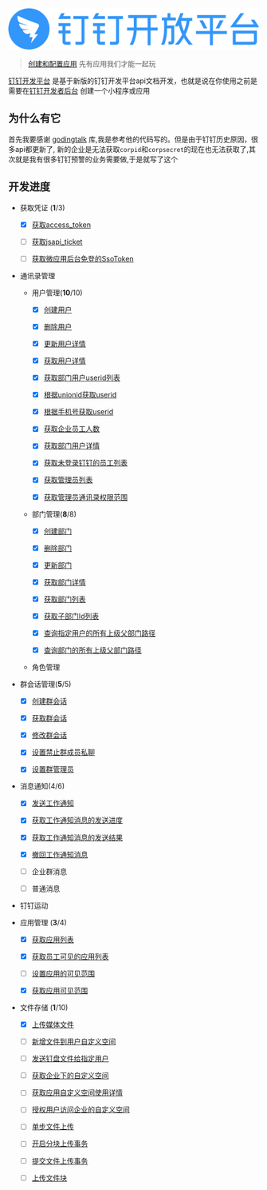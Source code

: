 ![dingtalk](./image/dingtalk.png)

> [创建和配置应用](https://ding-doc.dingtalk.com/document#/org-dev-guide/applicaiton-manangment) 先有应用我们才能一起玩

[钉钉开发平台](https://ding-doc.dingtalk.com/document#/org-dev-guide) 是基于新版的钉钉开发平台api文档开发，也就是说在你使用之前是需要在[钉钉开发者后台](https://open-dev.dingtalk.com/#/index) 创建一个小程序或应用

## 为什么有它

首先我要感谢 [godingtalk](https://github.com/hugozhu/godingtalk) 库,我是参考他的代码写的。但是由于钉钉历史原因，很多api都更新了,
新的企业是无法获取`corpid`和`corpsecret`的现在也无法获取了,其次就是我有很多钉钉预警的业务需要做,于是就写了这个

## 开发进度

* 获取凭证 (**1**/3)
  - [x] [获取access_token](https://ding-doc.dingtalk.com/document#/org-dev-guide/obtain-access_token)

  - [ ] [获取jsapi_ticket](https://ding-doc.dingtalk.com/document#/org-dev-guide/obtain-the-jsapi-credential-jsapi_ticket)
  
  - [ ] [获取微应用后台免登的SsoToken](https://ding-doc.dingtalk.com/document#/org-dev-guide/obtain-the-ssotoken-for-micro-application-background-logon-free)

* 通讯录管理

  - 用户管理(**10**/10)
      - [x] [创建用户](https://ding-doc.dingtalk.com/document#/org-dev-guide/create-user)

      - [x] [删除用户](https://ding-doc.dingtalk.com/document#/org-dev-guide/delete-user)
      
      - [x] [更新用户详情](https://ding-doc.dingtalk.com/document#/org-dev-guide/update-user-info)

      - [x] [获取用户详情](https://ding-doc.dingtalk.com/document#/org-dev-guide/get-user-detail)
      
      - [x] [获取部门用户userid列表](https://ding-doc.dingtalk.com/document#/org-dev-guide/get-deptment-users)

      - [x] [根据unionid获取userid](https://ding-doc.dingtalk.com/document#/org-dev-guide/get-Userid-By-Unionid)
      
      - [x] [根据手机号获取userid](https://ding-doc.dingtalk.com/document#/org-dev-guide/get-userid-By-Mobile)

      - [x] [获取企业员工人数](https://ding-doc.dingtalk.com/document#/org-dev-guide/Get-user-count)
      
      - [x] [获取部门用户详情](https://ding-doc.dingtalk.com/document#/org-dev-guide/list-dept-user-details)
     
      - [x] [获取未登录钉钉的员工列表](https://ding-doc.dingtalk.com/document#/org-dev-guide/obtains-the-list-of-employees-who-have-not-logged-on)
      
      - [x] [获取管理员列表](https://ding-doc.dingtalk.com/document#/org-dev-guide/get-Admin-list)
      
      - [x] [获取管理员通讯录权限范围](https://ding-doc.dingtalk.com/document#/org-dev-guide/get-permission-of-admin)

  - 部门管理(**8**/8)
      - [x] [创建部门](https://ding-doc.dingtalk.com/document#/org-dev-guide/create-a-department)
      
      - [x] [删除部门](https://ding-doc.dingtalk.com/document#/org-dev-guide/delete-a-department)
      
      - [x] [更新部门](https://ding-doc.dingtalk.com/document#/org-dev-guide/update-a-department-v1)
      
      - [x] [获取部门详情](https://ding-doc.dingtalk.com/document#/org-dev-guide/queries-department-details-v1)
      
      - [x] [获取部门列表](https://ding-doc.dingtalk.com/document#/org-dev-guide/get-department-list)
      
      - [x] [获取子部门Id列表](https://ding-doc.dingtalk.com/document#/org-dev-guide/get-sub-departmentId-list)
      
      - [x] [查询指定用户的所有上级父部门路径](https://ding-doc.dingtalk.com/document#/org-dev-guide/GET-parent-depts)
      
      - [x] [查询部门的所有上级父部门路径](https://ding-doc.dingtalk.com/document#/org-dev-guide/GET-parent-deptsby-dept)
      
  - 角色管理
   
* 群会话管理(**5**/5)
  - [x] [创建群会话](https://ding-doc.dingtalk.com/document#/org-dev-guide/create-chat)
  
  - [x] [获取群会话](https://ding-doc.dingtalk.com/document#/org-dev-guide/get-chat-detail)
  
  - [x] [修改群会话](https://ding-doc.dingtalk.com/document#/org-dev-guide/update-chat-config)
  
  - [x] [设置禁止群成员私聊](https://ding-doc.dingtalk.com/document#/org-dev-guide/set-private-chat)
  
  - [x] [设置群管理员](https://ding-doc.dingtalk.com/document#/org-dev-guide/set-chat-admin)
      
* 消息通知(4/6)
  - [x] [发送工作通知](https://ding-doc.dingtalk.com/document#/org-dev-guide/send-work-notifications)
  
  - [x] [获取工作通知消息的发送进度](https://ding-doc.dingtalk.com/document#/org-dev-guide/get-work-notification-progess)

  - [x] [获取工作通知消息的发送结果](https://ding-doc.dingtalk.com/document#/org-dev-guide/get-work-notification-result)

  - [x] [撤回工作通知消息](https://ding-doc.dingtalk.com/document#/org-dev-guide/withdrawal-work-notification)

  - [ ] 企业群消息 

  - [ ] 普通消息

* 钉钉运动

* 应用管理 (**3**/4)
  - [x] [获取应用列表](https://ding-doc.dingtalk.com/document#/org-dev-guide/queries-applications)
  
  - [x] [获取员工可见的应用列表](https://ding-doc.dingtalk.com/document#/org-dev-guide/obtains-the-list-of-applications-visible-to-an-employee)
  
  - [ ] [设置应用的可见范围](https://ding-doc.dingtalk.com/document#/org-dev-guide/set-the-visible-range-of-the-application)
  
  - [x] [获取应用可见范围](https://ding-doc.dingtalk.com/document#/org-dev-guide/obtains-the-application-visible-range)

* 文件存储 (**1**/10)
  - [x] [上传媒体文件](https://ding-doc.dingtalk.com/document#/org-dev-guide/upload-media-files-1)
  
  - [ ] [新增文件到用户自定义空间](https://ding-doc.dingtalk.com/document#/org-dev-guide/add-file-to-custom-space-2)
  
  - [ ] [发送钉盘文件给指定用户](https://ding-doc.dingtalk.com/document#/org-dev-guide/sends-a-dingtalk-disk-file-to-a-specified-user)
  
  - [ ] [获取企业下的自定义空间](https://ding-doc.dingtalk.com/document#/org-dev-guide/obtain-user-space-under-the-enterprise-2)
  
  - [ ] [获取应用自定义空间使用详情](https://ding-doc.dingtalk.com/document#/org-dev-guide/queries-the-usage-details-of-a-custom-application-space)
 
  - [ ] [授权用户访问企业的自定义空间](https://ding-doc.dingtalk.com/document#/org-dev-guide/authorize-users-to-access-the-enterprise-s-custom-space)

  - [ ] [单步文件上传](https://ding-doc.dingtalk.com/document#/org-dev-guide/single-step-file-upload)

  - [ ] [开启分块上传事务](https://ding-doc.dingtalk.com/document#/org-dev-guide/enable-multipart-upload-transaction)

  - [ ] [提交文件上传事务](https://ding-doc.dingtalk.com/document#/org-dev-guide/submit-a-file-upload-transaction)

  - [ ] [上传文件块](https://ding-doc.dingtalk.com/document#/org-dev-guide/upload-file-blocks)
  
  
  